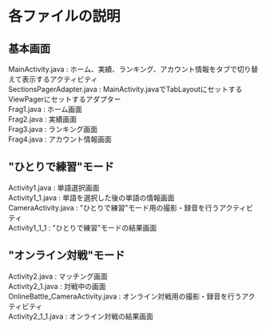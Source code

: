 # 各ファイルの説明
## 基本画面
MainActivity.java : ホーム、実績、ランキング、アカウント情報をタブで切り替えて表示するアクティビティ  
SectionsPagerAdapter.java : MainActivity.javaでTabLayoutにセットするViewPagerにセットするアダプター  
Frag1.java : ホーム画面  
Frag2.java : 実績画面  
Frag3.java : ランキング画面  
Frag4.java : アカウント情報画面  
## "ひとりで練習"モード
Activity1.java : 単語選択画面  
Activity1_1.java : 単語を選択した後の単語の情報画面  
CameraActivity.java : "ひとりで練習"モード用の撮影・録音を行うアクティビティ  
Activity1_1_1 : "ひとりで練習"モードの結果画面  
## "オンライン対戦"モード
Activity2.java : マッチング画面  
Activity2_1.java : 対戦中の画面  
OnlineBattle_CameraActivity.java : オンライン対戦用の撮影・録音を行うアクティビティ  
Activity2_1_1.java : オンライン対戦の結果画面  
